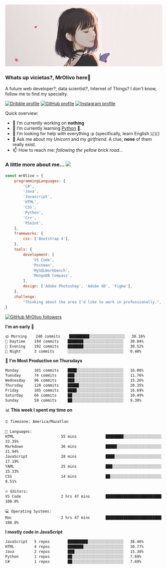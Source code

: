 ![Imagen](https://github.com/MrOlivo/MrOlivo/blob/master/wKRBQKa-crop-min.jpg)

### Whats up vicietas?, MrOlivo here👋

A future web developer?, data scientist?, Internet of Things? I don't know, follow me to find my specialty.

[<img src="https://cdn.jsdelivr.net/npm/simple-icons@v3/icons/dribbble.svg" alt="Dribble profile" width="24px"/>][dribble]
[<img src="https://cdn.jsdelivr.net/npm/simple-icons@v3/icons/github.svg" alt="GitHub profile" width="24px"/>][github]
[<img src="https://cdn.jsdelivr.net/npm/simple-icons@v3/icons/instagram.svg" alt="Instagram profile" width="24px"/>][instagram]

[dribble]: https://dribbble.com/Lenneth
[github]: https://github.com/MrOlivo
[instagram]: https://instagram.com/xconnect_

Quick overview:

- 🔭 I’m currently working on **nothing**
- 🌱 I’m currently learning [Python](https://www.python.org) 🐍.
- 🤔 I’m looking for help with everything :p (specifically, learn English 🇺🇸)
- 💬 Ask me about my *Unicorn* and my *girlfriend*. A clue, **none** of them really exist.
- 📫 How to reach me: *following the yellow brick road...*

### A little more about me... <img src="https://media.giphy.com/media/VgCDAzcKvsR6OM0uWg/giphy.gif" width="50">

```javascript
const mrOlivo = {
    programmingLanguages: [
        'C#',
        'Java',
        'Javascript',
        'HTML',
        'CSS',
        'Python',
        'C++',
        'PSeInt',
    ],
    frameworks: {
        css: ['Bootstrap 4'],
    },
    tools: {
        development: [
            'VS Code',
            'Postman',
            'MySQLWorkbench',
            'MongoDB Compass',
        ],
        design: ['Adobe Photoshop', 'Adobe XD', 'Figma'],
    },
    challenge:
        "Thinking about the area I'd like to work in professionally.",
}

```
[![GitHub MrOlivo followers](https://img.shields.io/github/followers/MrOlivo?label=followers&style=for-the-badge&logo=github)](https://github.com/MrOlivo)

<!--START_SECTION:waka-->
**I'm an early 🐤** 

```text
🌞 Morning    240 commits    █████████░░░░░░░░░░░░░░░░   38.16% 
🌆 Daytime    194 commits    ███████░░░░░░░░░░░░░░░░░░   30.84% 
🌃 Evening    192 commits    ███████░░░░░░░░░░░░░░░░░░   30.52% 
🌙 Night      3 commits      ░░░░░░░░░░░░░░░░░░░░░░░░░   0.48%

```
📅 **I'm Most Productive on Thursdays** 

```text
Monday       101 commits    ████░░░░░░░░░░░░░░░░░░░░░   16.06% 
Tuesday      74 commits     ███░░░░░░░░░░░░░░░░░░░░░░   11.76% 
Wednesday    96 commits     ███░░░░░░░░░░░░░░░░░░░░░░   15.26% 
Thursday     128 commits    █████░░░░░░░░░░░░░░░░░░░░   20.35% 
Friday       105 commits    ████░░░░░░░░░░░░░░░░░░░░░   16.69% 
Saturday     66 commits     ██░░░░░░░░░░░░░░░░░░░░░░░   10.49% 
Sunday       59 commits     ██░░░░░░░░░░░░░░░░░░░░░░░   9.38%

```


📊 **This week I spent my time on** 

```text
⌚︎ Timezone: America/Mazatlan

💬 Languages: 
HTML                     55 mins             ████████░░░░░░░░░░░░░░░░░   33.35% 
Markdown                 36 mins             █████░░░░░░░░░░░░░░░░░░░░   21.94% 
JavaScript               28 mins             ████░░░░░░░░░░░░░░░░░░░░░   17.19% 
YAML                     25 mins             ███░░░░░░░░░░░░░░░░░░░░░░   15.33% 
CSS                      14 mins             ██░░░░░░░░░░░░░░░░░░░░░░░   8.51%

🔥 Editors: 
VS Code                  2 hrs 47 mins       █████████████████████████   100.0%

💻 Operating Systems: 
Mac                      2 hrs 47 mins       █████████████████████████   100.0%

```

**I mostly code in JavaScript** 

```text
JavaScript   5 repos        █████████░░░░░░░░░░░░░░░░   38.46% 
HTML         4 repos        ███████░░░░░░░░░░░░░░░░░░   30.77% 
Java         2 repos        ███░░░░░░░░░░░░░░░░░░░░░░   15.38% 
Python       1 repos        ██░░░░░░░░░░░░░░░░░░░░░░░   7.69% 
C#           1 repos        ██░░░░░░░░░░░░░░░░░░░░░░░   7.69%

```



<!--END_SECTION:waka-->
